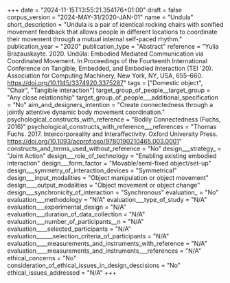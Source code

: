 +++
date = "2024-11-15T13:55:21.354176+01:00"
draft = false
corpus_version = "2024-MAY-31/2020-JAN-01"
name = "Undula"
short_description = "Undula is a pair of identical rocking chairs with sonified movement feedback that allows people in different locations to coordinate their movement through a mutual internal self-paced rhythm."
publication_year = "2020"
publication_type = "Abstract"
reference = "Yulia Brazauskayte. 2020. Undῠla: Embodied Mediated Communication via Coordinated Movement. In Proceedings of the Fourteenth International Conference on Tangible, Embedded, and Embodied Interaction (TEI '20). Association for Computing Machinery, New York, NY, USA, 655–660. https://doi.org/10.1145/3374920.3375287"
tags = ["Domestic object", "Chair", "Tangible interaction"]
target_group_of_people__target_group = "Any close relationship"
target_group_of_people___additional_specification = "No"
aim_and_designers_intention = "Create connectedness through a jointly attentive dynamic body movement coordination."
psychological_constructs_with_reference = "Bodily Connectedness (Fuchs, 2016)"
psychological_constructs_with_reference___references = "Thomas Fuchs. 2017. Intercorporeality and Interaffectivity. Oxford University Press. https://doi.org/10.1093/acprof:oso/9780190210465.003.0001"
constructs_and_terms_used_without_reference = "No"
design___strategy_ = "Joint Action"
design___role_of_technology = "Enabling existing embodied interaction"
design___form_factor = "Movable/semi-fixed object/set-up"
design___symmetry_of_interaction_devices = "Symmetrical"
design___input_modalities = "Object manipulation or object movement"
design____output_modalities = "Object movement or object change"
design___synchronicity_of_interaction = "Synchronous"
evaluation_ = "No"
evaluation___methodology = "N/A"
evaluation___type_of_study = "N/A"
evaluation___experimental_design = "N/A"
evaluation___duration_of_data_collection = "N/A"
evaluation___number_of_participants__n = "N/A"
evaluation____selected_participants = "N/A"
evaluation______selection_criteria_of_participants = "N/A"
evaluation____measurements_and_instruments_with_reference = "N/A"
evaluation____measurements_and_instruments___references = "N/A"
ethical_concerns = "No"
consideration_of_ethical_issues_in_design_descisions = "No"
ethical_issues_addressed = "N/A"
+++
